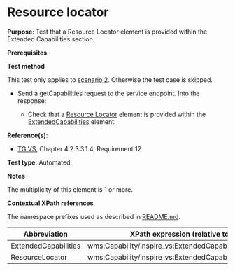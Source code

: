 # Resource locator

**Purpose**: Test that a Resource Locator element is provided within the Extended Capabilities section.

**Prerequisites**

**Test method**

This test only applies to [scenario 2](./README.md#scenarios). Otherwise the test case is skipped.

* Send a getCapabilities request to the service endpoint. Into the response:

  * Check that a [Resource Locator](#ResourceLocator) element is provided within the [ExtendedCapabilities](#ExtendedCapabilities) element.

**Reference(s)**:
* [TG VS](./README.md#ref_TG_VS), Chapter 4.2.3.3.1.4, Requirement 12

**Test type**: Automated

**Notes**

The multiplicity of this element is 1 or more.

**Contextual XPath references**

The namespace prefixes used as described in [README.md](./README.md#namespaces).

Abbreviation                                               |  XPath expression (relative to /wms:WMS_Capabilities)
---------------------------------------------------------- | -------------------------------------------------------------------------
ExtendedCapabilities <a name="ExtendedCapabilities"></a>      |   wms:Capability/inspire_vs:ExtendedCapabilities
ResourceLocator <a name="ResourceLocator"></a>      |   wms:Capability/inspire_vs:ExtendedCapabilities/inspire_common:ResourceLocator
